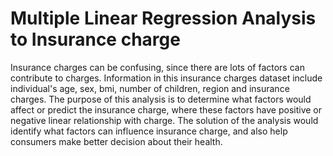# Multiple Linear Regression Analysis to Insurance charge
Insurance charges can be confusing, since there are lots of factors can contribute to charges. Information in this insurance charges dataset include individual's age, sex, bmi, number of children, region and insurance charges. The purpose of this analysis is to determine what factors would affect or predict the insurance charge, where these factors have positive or negative linear relationship with charge. The solution of the analysis would identify what factors can influence insurance charge, and also help consumers make better decision about their health. 
